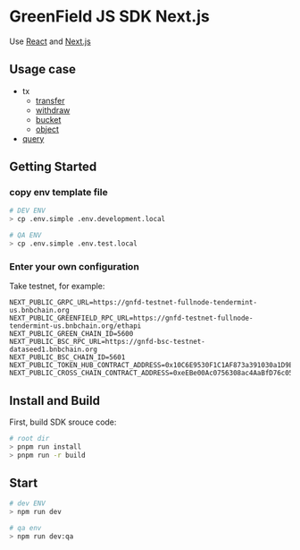 # GreenField JS SDK Next.js

Use [React](https://react.dev/) and [Next.js](https://nextjs.org/)

## Usage case

* tx
  * [transfer](./examples/wallet/src/components/transfer/index.tsx)
  * [withdraw](./examples/wallet/src/components/withdraw/index.tsx)
  * [bucket](./examples/wallet/src/components/bucket/index.tsx)
  * [object](./examples/wallet/src/components/object/index.tsx)
* [query](./examples/wallet/src/components/withdraw/query.tsx)

## Getting Started

### copy env template file

```bash
# DEV ENV
> cp .env.simple .env.development.local

# QA ENV
> cp .env.simple .env.test.local
```

### Enter your own configuration

Take testnet, for example:

```
NEXT_PUBLIC_GRPC_URL=https://gnfd-testnet-fullnode-tendermint-us.bnbchain.org
NEXT_PUBLIC_GREENFIELD_RPC_URL=https://gnfd-testnet-fullnode-tendermint-us.bnbchain.org/ethapi
NEXT_PUBLIC_GREEN_CHAIN_ID=5600
NEXT_PUBLIC_BSC_RPC_URL=https://gnfd-bsc-testnet-dataseed1.bnbchain.org
NEXT_PUBLIC_BSC_CHAIN_ID=5601
NEXT_PUBLIC_TOKEN_HUB_CONTRACT_ADDRESS=0x10C6E9530F1C1AF873a391030a1D9E8ed0630D26
NEXT_PUBLIC_CROSS_CHAIN_CONTRACT_ADDRESS=0xeEBe00Ac0756308ac4AaBfD76c05c4F3088B8883
```

## Install and Build

First, build SDK srouce code:

```bash
# root dir
> pnpm run install
> pnpm run -r build 
```

## Start

```bash
# dev ENV
> npm run dev
```

```bash
# qa env
> npm run dev:qa
```
